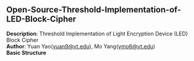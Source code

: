 ## Open-Source-Threshold-Implementation-of-LED-Block-Cipher 
**Description**: Threshold Implementation of Light Encryption Device (LED) Block Cipher  <br />
**Author**: Yuan Yao(yuan9@vt.edu), Mo Yang(ymo6@vt.edu) <br />
**Basic Structure**

